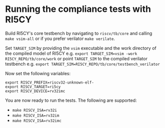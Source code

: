 # Running the compliance tests with RI5CY
Build RI5CY's core testbench by navigating to `riscv/tb/core` and calling `make
vsim-all` or if you prefer verilator `make verilate`.

Set `TARGET_SIM` by providing the `vsim` executable and the work directory of
the compiled model of RI5CY e.g.
`export TARGET_SIM=vsim -work RI5CY_REPO/tb/core/work`
or point `TARGET_SIM` to the compiled verilator testbench e.g.
`export TARGET_SIM=RI5CY_REPO/tb/core/testbench_verilator`

Now set the following variables:
```
export RISCV_PREFIX=riscv32-unknown-elf-
export RISCV_TARGET=ri5cy
export RISCV_DEVICE=rv32imc
```

You are now ready to run the tests. The following are supported:
* `make RISCV_ISA=rv32i`
* `make RISCV_ISA=rv32im`
* `make RISCV_ISA=rv32imc`
